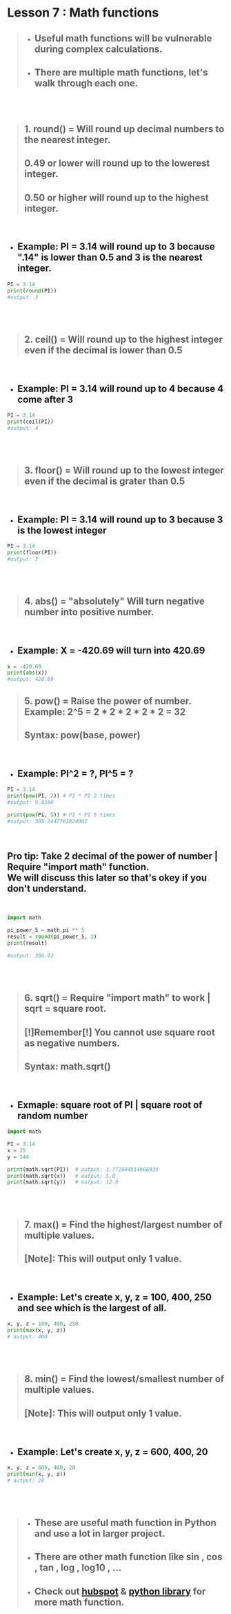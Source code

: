 # Lesson 7 : Math functions

> * ## Useful **math functions** will be vulnerable during complex calculations.
> * ## There are multiple **math functions**, let's walk through each one.

<br><br>

> ## 1. round() = Will round up decimal numbers to the nearest integer.
> ## 0.49 or lower will round up to the lowerest integer.
> ## 0.50 or higher will round up to the highest integer.

<br>

* ## Example: PI = 3.14 will round up to 3 because ".14" is lower than 0.5 and 3 is the nearest integer.

```python
PI = 3.14
print(round(PI))
#output: 3
```

<br><br>


> ## 2. **ceil()** = Will round up to the highest integer even if the decimal is lower than 0.5

<br>

* ## Example: PI = 3.14 will round up to 4 because 4 come after 3

```python
PI = 3.14
print(ceil(PI))
#output: 4
```

<br><br>

> ## 3. **floor()** = Will round up to the lowest integer even if the decimal is grater than 0.5

<br>

* ## Example: PI = 3.14 will round up to 3 because 3 is the lowest integer

```python
PI = 3.14
print(floor(PI))
#output: 3
```

<br><br>

> ## 4. **abs()** = "absolutely" Will turn negative number into positive number.

<br>

* ## Example: X = -420.69 will turn into 420.69

```python
x = -420.69
print(abs(x))
#output: 420.69
```

> ## 5. **pow()** = Raise the power of number. Example: 2^5 = 2 * 2 * 2 * 2 * 2 = 32
> ## Syntax: pow(base, power)

<br>

* ## Example: PI^2 = ?, PI^5 = ?

```python
PI = 3.14
print(pow(PI, 2)) # PI * PI 2 times
#output: 9.8596

print(pow(Pi, 5)) # PI * PI 5 times
#output: 305.2447761824001
```

<br>

## **Pro tip:** Take 2 decimal of the power of number | Require "import math" function. <Br> We will discuss this later so that's okey if you don't understand.

<br>

```python
import math

pi_power_5 = math.pi ** 5
result = round(pi_power_5, 2)
print(result)

#output: 306.02
```

<br><br>

> ## 6. **sqrt()** = Require "**import math**" to work | **sqrt** = square root.
> ## [!]Remember[!] You cannot use square root as negative numbers.
> ## Syntax: math.sqrt()

<br>

* ## Exmaple: square root of PI | square root of random number

```python
import math

PI = 3.14
x = 25
y = 144

print(math.sqrt(PI))  # output: 1.772004514666935
print(math.sqrt(x))   # output: 5.0
print(math.sqrt(y))   # output: 12.0
```

<br><br>

> ## 7. **max()** = Find the highest/largest number of multiple values.
> ## [**Note**]: This will output only 1 value.

<br>

* ## Example: Let's create x, y, z = 100, 400, 250 and see which is the largest of all.

```python
x, y, z = 100, 400, 250
print(max(x, y, z))
# output: 400
```

<br><br>

> ## 8. **min()** = Find the lowest/smallest number of multiple values.
> ## [**Note**]: This will output only 1 value.

<br>

* ## Example: Let's create x, y, z = 600, 400, 20

```python
x, y, z = 600, 400, 20
print(min(x, y, z))
# output: 20
```

<br><br>

> *  ## These are useful **math function** in Python and use a lot in larger project.
> * ## There are other **math function** like **sin** , **cos** , **tan** , **log** , **log10** , **...**
> * ## Check out [hubspot](https://blog.hubspot.com/website/python-math-functions#dist) & [python library](https://docs.python.org/3/library/math.html) for more math function.